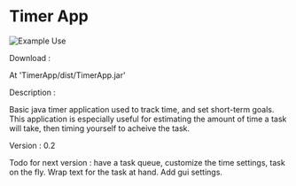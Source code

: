 Timer App
===
![Example Use](https://raw.github.com/kieda/Apps/timerapp/TimerApp/timerapp-snapshot.png)

Download : 

At 'TimerApp/dist/TimerApp.jar'


Description : 

Basic java timer application used to track time, and set short-term goals. This application is especially useful for estimating the amount of time a task will take, then timing yourself to acheive the task.


Version : 0.2 

Todo for next version : have a task queue, customize the time settings, task on the fly. Wrap text for the task at hand. Add gui settings.
